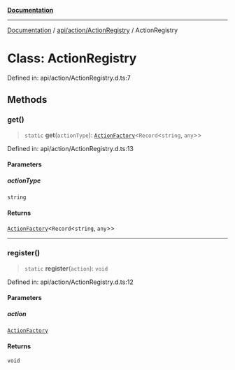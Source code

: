[**Documentation**](../../../../index.md)

***

[Documentation](../../../../index.md) / [api/action/ActionRegistry](../index.md) / ActionRegistry

# Class: ActionRegistry

Defined in: api/action/ActionRegistry.d.ts:7

## Methods

### get()

> `static` **get**(`actionType`): [`ActionFactory`](../interfaces/ActionFactory.md)\<`Record`\<`string`, `any`\>\>

Defined in: api/action/ActionRegistry.d.ts:13

#### Parameters

##### actionType

`string`

#### Returns

[`ActionFactory`](../interfaces/ActionFactory.md)\<`Record`\<`string`, `any`\>\>

***

### register()

> `static` **register**(`action`): `void`

Defined in: api/action/ActionRegistry.d.ts:12

#### Parameters

##### action

[`ActionFactory`](../interfaces/ActionFactory.md)

#### Returns

`void`
